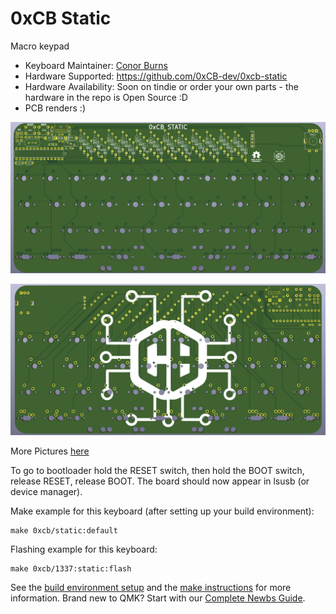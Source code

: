 # 0xCB Static

Macro keypad

* Keyboard Maintainer: [Conor Burns](https://github.com/conor-burns)
* Hardware Supported: https://github.com/0xCB-dev/0xcb-static
* Hardware Availability: Soon on tindie or order your own parts - the hardware in the repo is Open Source :D
* PCB renders :)

![](https://github.com/0xCB-dev/0xcb-static/blob/main/PCB/rev1.0/top.png)

![](https://github.com/0xCB-dev/0xcb-static/blob/main/PCB/rev1.0/bottom.png)

More Pictures [here](https://0xcb.dev/static/)

To go to bootloader hold the RESET switch, then hold the BOOT switch, release RESET, release BOOT.
The board should now appear in lsusb (or device manager).

Make example for this keyboard (after setting up your build environment):

    make 0xcb/static:default

Flashing example for this keyboard:

    make 0xcb/1337:static:flash

See the [build environment setup](https://docs.qmk.fm/#/getting_started_build_tools) and the [make instructions](https://docs.qmk.fm/#/getting_started_make_guide) for more information. Brand new to QMK? Start with our [Complete Newbs Guide](https://docs.qmk.fm/#/newbs).
